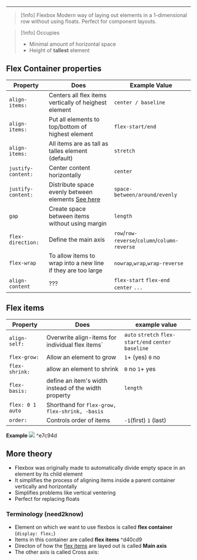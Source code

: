 ***
>[!info] Flexbox
>Modern way of laying out elements in a 1-dimensional row without using floats.
>Perfect for component layouts.

>[!info] Occupies
>- Minimal amount of horizontal space
>- Height of **tallest** element

## Flex Container properties

| Property | Does | Example Value |
| --- | --- | --- |
| `align-items:` | Centers all flex items vertically of heighest element | `center / baseline` |
| `align-items:` | Put all elements to top/bottom of highest element | `flex-start/end` |
| `align-items:` | All items are as tall as talles element (default) | `stretch` |
| `justify-content:` | Center content horizontally | `center` |
| `justify-content:` | Distribute space evenly between elements [See here](Flexbox#^e7c94d) | `space-between/around/evenly` |
| `gap` | Create space between items without using margin | `length` |
| `flex-direction:` | Define the main axis | `row`/`row-reverse`/`column`/`column-reverse` |
| `flex-wrap` | To allow items to wrap into a new line if they are too large | `nowrap`,`wrap`,`wrap-reverse` |
| `align-content` | ??? | `flex-start` `flex-end` `center` `...` |

## Flex items

| Property | Does | example value |
| --- | --- | --- |
| `align-self:` | Overwrite align-items for individual flex items` | `auto` `stretch` `flex-start/end` `center` `baseline` |  |
| `flex-grow:` | Allow an element to grow | `1`+ (yes) `0` no |
| `flex-shrink:` | allow an element to shrink | `0` no `1`+ yes |
| `flex-basis:` | define an item's width instead of the width property | `length` |
| `flex: 0 1 auto` | Shorthand for `flex-grow, flex-shrink, -basis` |  |
| `order:` | Controls order of items | `-1`(first) `1` (last) |
**Example**
![](Pasted%20image%2020230608230824.png) ^e7c94d


## More theory
- Flexbox was originally made to automatically divide empty space in an element by its child element
- It simplifies the process of aligning items inside a parent container vertically and horizontally
- Simplifies problems like vertical ventering
- Perfect for replacing floats
### Terminology (need2know)
- Element on which we want to use flexbox is called **flex container** (`display: flex;`)
- Items in this container are called **flex items** ^d40cd9
- Directon of how the [flex items](Flexbox#^d40cd9) are layed out is called **Main axis**
- The other axis is called Cross axis: